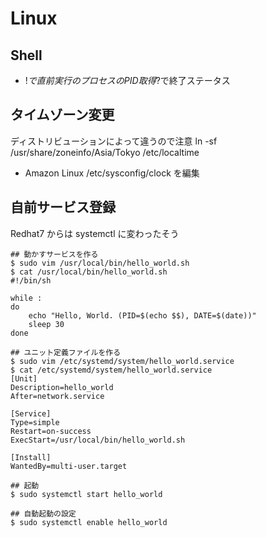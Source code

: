# Linux

## Shell

- $!で直前実行のプロセスのPID取得　$?で終了ステータス

## タイムゾーン変更

ディストリビューションによって違うので注意
ln -sf /usr/share/zoneinfo/Asia/Tokyo /etc/localtime

- Amazon Linux
  /etc/sysconfig/clock を編集

## 自前サービス登録

Redhat7 からは systemctl に変わったそう

```
## 動かすサービスを作る
$ sudo vim /usr/local/bin/hello_world.sh
$ cat /usr/local/bin/hello_world.sh
#!/bin/sh

while :
do
    echo "Hello, World. (PID=$(echo $$), DATE=$(date))"
    sleep 30
done

## ユニット定義ファイルを作る
$ sudo vim /etc/systemd/system/hello_world.service
$ cat /etc/systemd/system/hello_world.service
[Unit]
Description=hello_world
After=network.service

[Service]
Type=simple
Restart=on-success
ExecStart=/usr/local/bin/hello_world.sh

[Install]
WantedBy=multi-user.target

## 起動
$ sudo systemctl start hello_world

## 自動起動の設定
$ sudo systemctl enable hello_world
```

